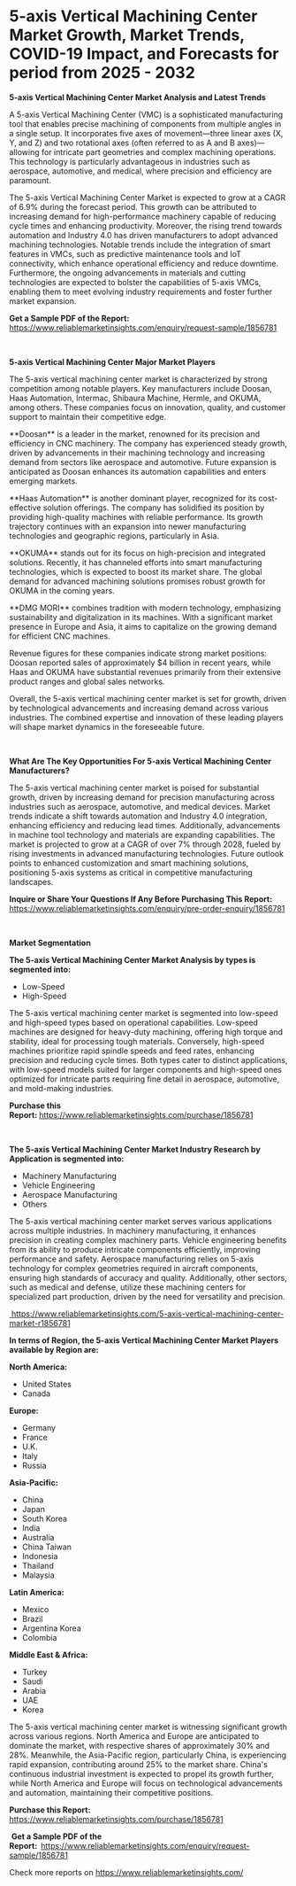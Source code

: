 <p><h1>5-axis Vertical Machining Center Market Growth, Market Trends, COVID-19 Impact, and Forecasts for period from 2025 - 2032</h1></p><p><strong>5-axis Vertical Machining Center Market Analysis and Latest Trends</strong></p>
<p><p>A 5-axis Vertical Machining Center (VMC) is a sophisticated manufacturing tool that enables precise machining of components from multiple angles in a single setup. It incorporates five axes of movement—three linear axes (X, Y, and Z) and two rotational axes (often referred to as A and B axes)—allowing for intricate part geometries and complex machining operations. This technology is particularly advantageous in industries such as aerospace, automotive, and medical, where precision and efficiency are paramount.</p><p>The 5-axis Vertical Machining Center Market is expected to grow at a CAGR of 6.9% during the forecast period. This growth can be attributed to increasing demand for high-performance machinery capable of reducing cycle times and enhancing productivity. Moreover, the rising trend towards automation and Industry 4.0 has driven manufacturers to adopt advanced machining technologies. Notable trends include the integration of smart features in VMCs, such as predictive maintenance tools and IoT connectivity, which enhance operational efficiency and reduce downtime. Furthermore, the ongoing advancements in materials and cutting technologies are expected to bolster the capabilities of 5-axis VMCs, enabling them to meet evolving industry requirements and foster further market expansion.</p></p>
<p><strong>Get a Sample PDF of the Report:&nbsp;</strong> <a href="https://www.reliablemarketinsights.com/enquiry/request-sample/1856781?utm_campaign=2441&utm_medium=2&utm_source=Github&utm_content=ia&utm_term=27032025&utm_id=5-axis-vertical-machining-center">https://www.reliablemarketinsights.com/enquiry/request-sample/1856781</a></p>
<p>&nbsp;</p>
<p><strong>5-axis Vertical Machining Center Major Market Players</strong></p>
<p><p>The 5-axis vertical machining center market is characterized by strong competition among notable players. Key manufacturers include Doosan, Haas Automation, Intermac, Shibaura Machine, Hermle, and OKUMA, among others. These companies focus on innovation, quality, and customer support to maintain their competitive edge.</p><p>**Doosan** is a leader in the market, renowned for its precision and efficiency in CNC machinery. The company has experienced steady growth, driven by advancements in their machining technology and increasing demand from sectors like aerospace and automotive. Future expansion is anticipated as Doosan enhances its automation capabilities and enters emerging markets.</p><p>**Haas Automation** is another dominant player, recognized for its cost-effective solution offerings. The company has solidified its position by providing high-quality machines with reliable performance. Its growth trajectory continues with an expansion into newer manufacturing technologies and geographic regions, particularly in Asia.</p><p>**OKUMA** stands out for its focus on high-precision and integrated solutions. Recently, it has channeled efforts into smart manufacturing technologies, which is expected to boost its market share. The global demand for advanced machining solutions promises robust growth for OKUMA in the coming years.</p><p>**DMG MORI** combines tradition with modern technology, emphasizing sustainability and digitalization in its machines. With a significant market presence in Europe and Asia, it aims to capitalize on the growing demand for efficient CNC machines.</p><p>Revenue figures for these companies indicate strong market positions: Doosan reported sales of approximately $4 billion in recent years, while Haas and OKUMA have substantial revenues primarily from their extensive product ranges and global sales networks.</p><p>Overall, the 5-axis vertical machining center market is set for growth, driven by technological advancements and increasing demand across various industries. The combined expertise and innovation of these leading players will shape market dynamics in the foreseeable future.</p></p>
<p>&nbsp;</p>
<p><strong>What Are The Key Opportunities For 5-axis Vertical Machining Center Manufacturers?</strong></p>
<p><p>The 5-axis vertical machining center market is poised for substantial growth, driven by increasing demand for precision manufacturing across industries such as aerospace, automotive, and medical devices. Market trends indicate a shift towards automation and Industry 4.0 integration, enhancing efficiency and reducing lead times. Additionally, advancements in machine tool technology and materials are expanding capabilities. The market is projected to grow at a CAGR of over 7% through 2028, fueled by rising investments in advanced manufacturing technologies. Future outlook points to enhanced customization and smart machining solutions, positioning 5-axis systems as critical in competitive manufacturing landscapes.</p></p>
<p><strong>Inquire or Share Your Questions If Any Before Purchasing This Report:</strong> <a href="https://www.reliablemarketinsights.com/enquiry/pre-order-enquiry/1856781?utm_campaign=2441&utm_medium=2&utm_source=Github&utm_content=ia&utm_term=27032025&utm_id=5-axis-vertical-machining-center">https://www.reliablemarketinsights.com/enquiry/pre-order-enquiry/1856781</a></p>
<p>&nbsp;</p>
<p><strong>Market Segmentation</strong></p>
<p><strong>The 5-axis Vertical Machining Center Market Analysis by types is segmented into:</strong></p>
<p><ul><li>Low-Speed</li><li>High-Speed</li></ul></p>
<p><p>The 5-axis vertical machining center market is segmented into low-speed and high-speed types based on operational capabilities. Low-speed machines are designed for heavy-duty machining, offering high torque and stability, ideal for processing tough materials. Conversely, high-speed machines prioritize rapid spindle speeds and feed rates, enhancing precision and reducing cycle times. Both types cater to distinct applications, with low-speed models suited for larger components and high-speed ones optimized for intricate parts requiring fine detail in aerospace, automotive, and mold-making industries.</p></p>
<p><strong>Purchase this Report:&nbsp;</strong><a href="https://www.reliablemarketinsights.com/purchase/1856781?utm_campaign=2441&utm_medium=2&utm_source=Github&utm_content=ia&utm_term=27032025&utm_id=5-axis-vertical-machining-center">https://www.reliablemarketinsights.com/purchase/1856781</a></p>
<p>&nbsp;</p>
<p><strong>The 5-axis Vertical Machining Center Market Industry Research by Application is segmented into:</strong></p>
<p><ul><li>Machinery Manufacturing</li><li>Vehicle Engineering</li><li>Aerospace Manufacturing</li><li>Others</li></ul></p>
<p><p>The 5-axis vertical machining center market serves various applications across multiple industries. In machinery manufacturing, it enhances precision in creating complex machinery parts. Vehicle engineering benefits from its ability to produce intricate components efficiently, improving performance and safety. Aerospace manufacturing relies on 5-axis technology for complex geometries required in aircraft components, ensuring high standards of accuracy and quality. Additionally, other sectors, such as medical and defense, utilize these machining centers for specialized part production, driven by the need for versatility and precision.</p></p>
<p><a href="https://www.reliablemarketinsights.com/5-axis-vertical-machining-center-market-r1856781?utm_campaign=2441&utm_medium=2&utm_source=Github&utm_content=ia&utm_term=27032025&utm_id=5-axis-vertical-machining-center">&nbsp;https://www.reliablemarketinsights.com/5-axis-vertical-machining-center-market-r1856781</a></p>
<p><strong>In terms of Region, the 5-axis Vertical Machining Center Market Players available by Region are:</strong></p>
<p>
    <p> <strong> North America: </strong>
        <ul>
            <li>United States</li>
            <li>Canada</li>
        </ul>
        </p> 
    <p> <strong> Europe: </strong>
        <ul>
            <li>Germany</li>
            <li>France</li>
            <li>U.K.</li>
            <li>Italy</li>
            <li>Russia</li>
        </ul>
        </p> 
    <p> <strong> Asia-Pacific: </strong>
        <ul>
            <li>China</li>
            <li>Japan</li>
            <li>South Korea</li>
            <li>India</li>
            <li>Australia</li>
            <li>China Taiwan</li>
            <li>Indonesia</li>
            <li>Thailand</li>
            <li>Malaysia</li>
        </ul>
        </p> 
    <p> <strong> Latin America: </strong>
        <ul>
            <li>Mexico</li>
            <li>Brazil</li>
            <li>Argentina Korea</li>
            <li>Colombia</li>
        </ul>
        </p> 
    <p> <strong> Middle East & Africa: </strong>
        <ul>
            <li>Turkey</li>
            <li>Saudi</li>
            <li>Arabia</li>
            <li>UAE</li>
            <li>Korea</li>
        </ul>
    </p>
    </p>
<p><p>The 5-axis vertical machining center market is witnessing significant growth across various regions. North America and Europe are anticipated to dominate the market, with respective shares of approximately 30% and 28%. Meanwhile, the Asia-Pacific region, particularly China, is experiencing rapid expansion, contributing around 25% to the market share. China's continuous industrial investment is expected to propel its growth further, while North America and Europe will focus on technological advancements and automation, maintaining their competitive positions.</p></p>
<p><strong>Purchase this Report: </strong><a href="https://www.reliablemarketinsights.com/purchase/1856781?utm_campaign=2441&utm_medium=2&utm_source=Github&utm_content=ia&utm_term=27032025&utm_id=5-axis-vertical-machining-center">https://www.reliablemarketinsights.com/purchase/1856781</a></p>
<p>&nbsp;<strong>Get a Sample PDF of the Report:&nbsp;&nbsp;</strong><a href="https://www.reliablemarketinsights.com/enquiry/request-sample/1856781?utm_campaign=2441&utm_medium=2&utm_source=Github&utm_content=ia&utm_term=27032025&utm_id=5-axis-vertical-machining-center">https://www.reliablemarketinsights.com/enquiry/request-sample/1856781</a></p>
<p><strong></strong></p>
<p>Check more reports on <a href="https://www.reliablemarketinsights.com/?utm_campaign=2441&utm_medium=2&utm_source=Github&utm_content=ia&utm_term=27032025&utm_id=5-axis-vertical-machining-center">https://www.reliablemarketinsights.com/</a></p>